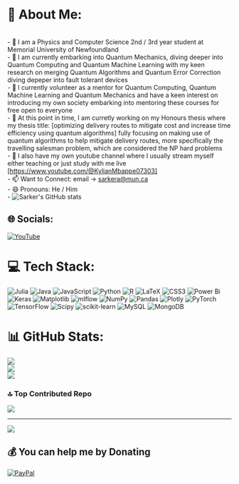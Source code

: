 # 💫 About Me:
<br>- 🔭 I am a Physics and Computer Science 2nd / 3rd year student at Memorial University of Newfoundland<br>- 🌱 I am currently embarking into Quantum Mechanics, diving deeper into Quantum Computing and Quantum Machine Learning with my keen research on merging Quantum Algorithms and Quantum Error Correction diving depeper into fault tolerant devices<br>- 👯 I currently volunteer as a mentor for Quantum Computing, Quantum Machine Learning and Quantum Mechanics and have a keen interest on introducing my own society embarking into mentoring these courses for free open to everyone<br>- 🤔 At this point in time, I am curretly working on my Honours thesis where my thesis title: [optimizing delivery routes to mitigate cost and increase time efficiency using quantum algorithms] fully focusing on making use of quantum algorithms to help mitigate delivery routes, more specifically the travelling salesman problem, which are considered the NP hard problems <br>- 💬 I also have my own youtube channel where I usually stream myself either teaching or just study with me live [https://www.youtube.com/@KylianMbappe07303]<br>- 📫 Want to Connect: email -> sarkera@mun.ca<br>- 😄 Pronouns: He / Him<br>- ![Sarker's GitHub stats](https://github-readme-stats.vercel.app/api?username=kylianmbappe9&theme=synthwave&show_icons=true)


## 🌐 Socials:
[![YouTube](https://img.shields.io/badge/YouTube-%23FF0000.svg?logo=YouTube&logoColor=white)](https://youtube.com/@KylianMbappe07303) 

# 💻 Tech Stack:
![Julia](https://img.shields.io/badge/-Julia-9558B2?style=for-the-badge&logo=julia&logoColor=white) ![Java](https://img.shields.io/badge/java-%23ED8B00.svg?style=for-the-badge&logo=openjdk&logoColor=white) ![JavaScript](https://img.shields.io/badge/javascript-%23323330.svg?style=for-the-badge&logo=javascript&logoColor=%23F7DF1E) ![Python](https://img.shields.io/badge/python-3670A0?style=for-the-badge&logo=python&logoColor=ffdd54) ![R](https://img.shields.io/badge/r-%23276DC3.svg?style=for-the-badge&logo=r&logoColor=white) ![LaTeX](https://img.shields.io/badge/latex-%23008080.svg?style=for-the-badge&logo=latex&logoColor=white) ![CSS3](https://img.shields.io/badge/css3-%231572B6.svg?style=for-the-badge&logo=css3&logoColor=white) ![Power Bi](https://img.shields.io/badge/power_bi-F2C811?style=for-the-badge&logo=powerbi&logoColor=black) ![Keras](https://img.shields.io/badge/Keras-%23D00000.svg?style=for-the-badge&logo=Keras&logoColor=white) ![Matplotlib](https://img.shields.io/badge/Matplotlib-%23ffffff.svg?style=for-the-badge&logo=Matplotlib&logoColor=black) ![mlflow](https://img.shields.io/badge/mlflow-%23d9ead3.svg?style=for-the-badge&logo=numpy&logoColor=blue) ![NumPy](https://img.shields.io/badge/numpy-%23013243.svg?style=for-the-badge&logo=numpy&logoColor=white) ![Pandas](https://img.shields.io/badge/pandas-%23150458.svg?style=for-the-badge&logo=pandas&logoColor=white) ![Plotly](https://img.shields.io/badge/Plotly-%233F4F75.svg?style=for-the-badge&logo=plotly&logoColor=white) ![PyTorch](https://img.shields.io/badge/PyTorch-%23EE4C2C.svg?style=for-the-badge&logo=PyTorch&logoColor=white) ![TensorFlow](https://img.shields.io/badge/TensorFlow-%23FF6F00.svg?style=for-the-badge&logo=TensorFlow&logoColor=white) ![Scipy](https://img.shields.io/badge/SciPy-%230C55A5.svg?style=for-the-badge&logo=scipy&logoColor=%white) ![scikit-learn](https://img.shields.io/badge/scikit--learn-%23F7931E.svg?style=for-the-badge&logo=scikit-learn&logoColor=white) ![MySQL](https://img.shields.io/badge/mysql-4479A1.svg?style=for-the-badge&logo=mysql&logoColor=white) ![MongoDB](https://img.shields.io/badge/MongoDB-%234ea94b.svg?style=for-the-badge&logo=mongodb&logoColor=white)
# 📊 GitHub Stats:
![](https://github-readme-stats.vercel.app/api?username=kylianmbappe9&theme=dark&hide_border=false&include_all_commits=false&count_private=false)<br/>
![](https://github-readme-streak-stats.herokuapp.com/?user=kylianmbappe9&theme=dark&hide_border=false)<br/>
![](https://github-readme-stats.vercel.app/api/top-langs/?username=kylianmbappe9&theme=dark&hide_border=false&include_all_commits=false&count_private=false&layout=compact)

### 🔝 Top Contributed Repo
![](https://github-contributor-stats.vercel.app/api?username=kylianmbappe9&limit=5&theme=dark&combine_all_yearly_contributions=true)

---
[![](https://visitcount.itsvg.in/api?id=kylianmbappe9&icon=0&color=0)](https://visitcount.itsvg.in)

  ## 💰 You can help me by Donating
  [![PayPal](https://img.shields.io/badge/PayPal-00457C?style=for-the-badge&logo=paypal&logoColor=white)](https://paypal.me/https://www.patreon.com/sarkersaadahmed) 

  
<!-- Proudly created with GPRM ( https://gprm.itsvg.in ) -->
